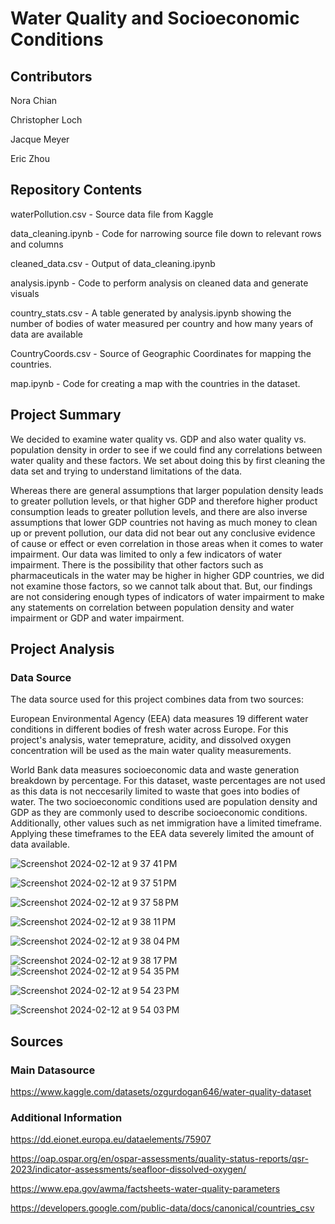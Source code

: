 # Water Quality and Socioeconomic Conditions

## Contributors
Nora Chian

Christopher Loch

Jacque Meyer

Eric Zhou

## Repository Contents

waterPollution.csv - Source data file from Kaggle

data_cleaning.ipynb - Code for narrowing source file down to relevant rows and columns

cleaned_data.csv - Output of data_cleaning.ipynb

analysis.ipynb - Code to perform analysis on cleaned data and generate visuals

country_stats.csv - A table generated by analysis.ipynb showing the number of bodies of water measured per country and how many years of data are available

CountryCoords.csv - Source of Geographic Coordinates for mapping the countries.

map.ipynb - Code for creating a map with the countries in the dataset.

## Project Summary
We decided to examine water quality vs. GDP and also water quality vs. population density in order to see if we could find any correlations between water quality and these factors. We set about doing this by first cleaning the data set and trying to understand limitations of the data.  

Whereas there are general assumptions that larger population density leads to greater pollution levels, or that higher GDP and therefore higher product consumption leads to greater pollution levels, and there are also inverse assumptions that lower GDP countries not having as much money to clean up or prevent pollution, our data did not bear out any conclusive evidence of cause or effect or even correlation in those areas when it comes to water impairment. Our data was limited to only a few indicators of water impairment. There is the possibility that other factors such as pharmaceuticals in the water may be higher in higher GDP countries, we did not examine those factors, so we cannot talk about that. But, our findings are not considering enough types of indicators of water impairment to make any statements on correlation between population density and water impairment or GDP and water impairment. 

## Project Analysis
### Data Source
The data source used for this project combines data from two sources:

European Environmental Agency (EEA) data measures 19 different water conditions in different bodies of fresh water across Europe. For this project's analysis, water temeprature, acidity, and dissolved oxygen concentration will be used as the main water quality measurements.

World Bank data measures socioeconomic data and waste generation breakdown by percentage. For this dataset, waste percentages are not used as this data is not neccesarily limited to waste that goes into bodies of water. The two socioeconomic conditions used are population density and GDP as they are commonly used to describe socioeconomic conditions. Additionally, other values such as net immigration have a limited timeframe. Applying these timeframes to the EEA data severely limited the amount of data available.

![Screenshot 2024-02-12 at 9 37 41 PM](https://github.com/zhou0366/UMN_BootCamp_Project1_Group2/assets/153045237/a92c1961-e1bc-4adb-bca2-b164a016c1ef)

![Screenshot 2024-02-12 at 9 37 51 PM](https://github.com/zhou0366/UMN_BootCamp_Project1_Group2/assets/153045237/dd1b352d-826c-4d3b-a29c-58cb154780cb)

![Screenshot 2024-02-12 at 9 37 58 PM](https://github.com/zhou0366/UMN_BootCamp_Project1_Group2/assets/153045237/f2387b6a-42e8-4c26-b1fe-9e2b5cd60f81)

![Screenshot 2024-02-12 at 9 38 11 PM](https://github.com/zhou0366/UMN_BootCamp_Project1_Group2/assets/153045237/08877c54-3d2d-4e03-830f-9bbb3bb5c9d3)

![Screenshot 2024-02-12 at 9 38 04 PM](https://github.com/zhou0366/UMN_BootCamp_Project1_Group2/assets/153045237/2de032d4-1678-4f71-97bf-a82f86b1380e)

![Screenshot 2024-02-12 at 9 38 17 PM](https://github.com/zhou0366/UMN_BootCamp_Project1_Group2/assets/153045237/a205e9ff-3c27-4cfe-8fcd-cfba2dc05713)
![Screenshot 2024-02-12 at 9 54 35 PM](https://github.com/zhou0366/UMN_BootCamp_Project1_Group2/assets/153045237/82a1cf99-819a-434a-9f8e-202f6601def5)

![Screenshot 2024-02-12 at 9 54 23 PM](https://github.com/zhou0366/UMN_BootCamp_Project1_Group2/assets/153045237/528c6611-fa17-4c77-8270-b3656052fde8)

![Screenshot 2024-02-12 at 9 54 03 PM](https://github.com/zhou0366/UMN_BootCamp_Project1_Group2/assets/153045237/dfeda7bf-247c-435b-bc83-1ad225c30224)


## Sources

### Main Datasource
https://www.kaggle.com/datasets/ozgurdogan646/water-quality-dataset

### Additional Information
https://dd.eionet.europa.eu/dataelements/75907

https://oap.ospar.org/en/ospar-assessments/quality-status-reports/qsr-2023/indicator-assessments/seafloor-dissolved-oxygen/

https://www.epa.gov/awma/factsheets-water-quality-parameters

https://developers.google.com/public-data/docs/canonical/countries_csv

